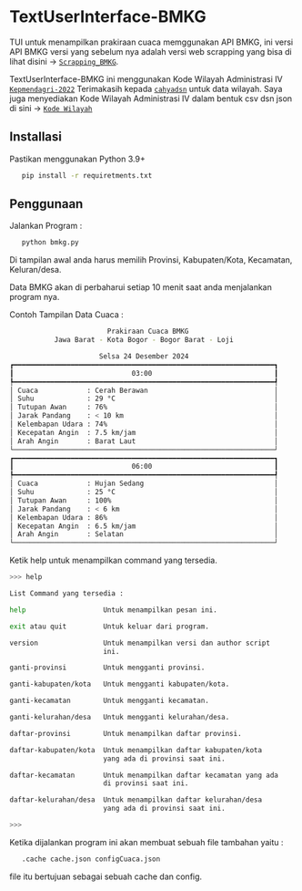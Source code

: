 # TextUserInterface-BMKG
TUI untuk menampilkan prakiraan cuaca memggunakan API BMKG,
ini versi API BMKG versi yang sebelum nya adalah versi web scrapping
yang bisa di lihat disini -> [`Scrapping_BMKG`](https://github.com/Tooya12/Scrapping_BMKG).

TextUserInterface-BMKG ini menggunakan Kode Wilayah Administrasi IV [`Kepmendagri-2022`](kepmendagri-2022.json)
Terimakasih kepada [`cahyadsn`](https://github.com/cahyadsn/wilayah) untuk data wilayah.
Saya juga menyediakan Kode Wilayah Administrasi IV dalam bentuk csv dsn json di sini -> [`Kode Wilayah`](https://github.com/Tooya12/Kode-Wilayah-Indonesia)

## Installasi
Pastikan menggunakan Python 3.9+

```bash
   pip install -r requiretments.txt
```

## Penggunaan
Jalankan Program :

```bash
   python bmkg.py
```

Di tampilan awal anda harus memilih Provinsi, Kabupaten/Kota, Kecamatan, Keluran/desa.

Data BMKG akan di perbaharui setiap 10 menit saat anda menjalankan program nya.

Contoh Tampilan Data Cuaca :

```bash
                        Prakiraan Cuaca BMKG
           Jawa Barat - Kota Bogor - Bogor Barat - Loji

                      Selsa 24 Desember 2024
┏━━━━━━━━━━━━━━━━━━━━━━━━━━━━━━━━━━━━━━━━━━━━━━━━━━━━━━━━━━━━━━━━┓
┃                             03:00                              ┃
┡━━━━━━━━━━━━━━━━━━━━━━━━━━━━━━━━━━━━━━━━━━━━━━━━━━━━━━━━━━━━━━━━┩
│ Cuaca            : Cerah Berawan                               │
│ Suhu             : 29 °C                                       │
│ Tutupan Awan     : 76%                                         │
│ Jarak Pandang    : < 10 km                                     │
│ Kelembapan Udara : 74%                                         │
│ Kecepatan Angin  : 7.5 km/jam                                  │
│ Arah Angin       : Barat Laut                                  │
└────────────────────────────────────────────────────────────────┘
┏━━━━━━━━━━━━━━━━━━━━━━━━━━━━━━━━━━━━━━━━━━━━━━━━━━━━━━━━━━━━━━━━┓
┃                             06:00                              ┃
┡━━━━━━━━━━━━━━━━━━━━━━━━━━━━━━━━━━━━━━━━━━━━━━━━━━━━━━━━━━━━━━━━┩
│ Cuaca            : Hujan Sedang                                │
│ Suhu             : 25 °C                                       │
│ Tutupan Awan     : 100%                                        │
│ Jarak Pandang    : < 6 km                                      │
│ Kelembapan Udara : 86%                                         │
│ Kecepatan Angin  : 6.5 km/jam                                  │
│ Arah Angin       : Selatan                                     │
└────────────────────────────────────────────────────────────────┘
```
Ketik help untuk menampilkan command yang tersedia.

```bash
>>> help

List Command yang tersedia :

help                   Untuk menampilkan pesan ini.

exit atau quit         Untuk keluar dari program.

version                Untuk menampilkan versi dan author script
                       ini.

ganti-provinsi         Untuk mengganti provinsi.

ganti-kabupaten/kota   Untuk mengganti kabupaten/kota.

ganti-kecamatan        Untuk mengganti kecamatan.

ganti-kelurahan/desa   Untuk mengganti kelurahan/desa.

daftar-provinsi        Untuk menampilkan daftar provinsi.

daftar-kabupaten/kota  Untuk menampilkan daftar kabupaten/kota
                       yang ada di provinsi saat ini.

daftar-kecamatan       Untuk menampilkan daftar kecamatan yang ada
                       di provinsi saat ini.

daftar-kelurahan/desa  Untuk menampilkan daftar kelurahan/desa
                       yang ada di provinsi saat ini.

>>>
```
Ketika dijalankan program ini akan membuat sebuah file tambahan yaitu :

```bash
   .cache cache.json configCuaca.json
```
file itu bertujuan sebagai sebuah cache dan config.
